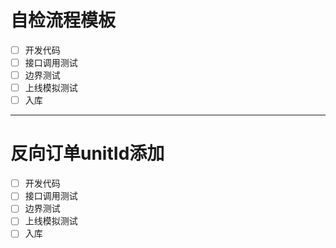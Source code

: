 # 自检流程模板
- [ ] 开发代码
- [ ] 接口调用测试
- [ ] 边界测试
- [ ] 上线模拟测试
- [ ] 入库
--- 
# 反向订单unitId添加
- [ ] 开发代码
- [ ] 接口调用测试
- [ ] 边界测试
- [ ] 上线模拟测试
- [ ] 入库